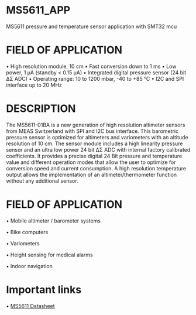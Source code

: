 # MS5611_APP
 MS5611 pressure and temperature sensor application with SMT32 mcu

# FIELD OF APPLICATION
• High resolution module, 10 cm
• Fast conversion down to 1 ms
• Low power, 1 µA (standby < 0.15 µA)
• Integrated digital pressure sensor (24 bit ΔΣ ADC)
• Operating range: 10 to 1200 mbar, -40 to +85 °C
• I2C and SPI interface up to 20 MHz



# DESCRIPTION
The MS5611-01BA is a new generation of high resolution altimeter sensors from MEAS Switzerland with SPI and I2C bus interface. 
This barometric pressure sensor is optimized for altimeters and variometers with an
altitude resolution of 10 cm. The sensor module includes a high linearity pressure sensor and an ultra low power
24 bit ΔΣ ADC with internal factory calibrated coefficients. It provides a precise digital 24 Bit pressure and
temperature value and different operation modes that allow the user to optimize for conversion speed and
current consumption. A high resolution temperature output allows the implementation of an
altimeter/thermometer function without any additional sensor.


# FIELD OF APPLICATION
• Mobile altimeter / barometer systems

• Bike computers

• Variometers

• Height sensing for medical alarms

• Indoor navigation


# Important links
•	[MS5611 Datasheet](https://datasheetspdf.com/pdf-file/921406/measurement/MS5611-01BA03/1)






